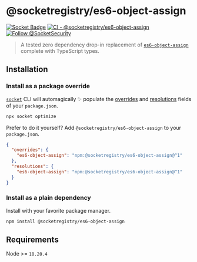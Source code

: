 # @socketregistry/es6-object-assign

[![Socket Badge](https://socket.dev/api/badge/npm/package/@socketregistry/es6-object-assign)](https://socket.dev/npm/package/@socketregistry/es6-object-assign)
[![CI - @socketregistry/es6-object-assign](https://github.com/SocketDev/socket-registry-js/actions/workflows/test.yml/badge.svg)](https://github.com/SocketDev/socket-registry-js/actions/workflows/test.yml)
[![Follow @SocketSecurity](https://img.shields.io/twitter/follow/SocketSecurity?style=social)](https://twitter.com/SocketSecurity)

> A tested zero dependency drop-in replacement of
> [`es6-object-assign`](https://socket.dev/npm/package/es6-object-assign)
> complete with TypeScript types.

## Installation

### Install as a package override

[`socket`](https://socket.dev/npm/package/socket) CLI will automagically
:sparkles: populate the
[overrides](https://docs.npmjs.com/cli/v9/configuring-npm/package-json#overrides)
and [resolutions](https://yarnpkg.com/configuration/manifest#resolutions) fields
of your `package.json`.

```sh
npx socket optimize
```

Prefer to do it yourself? Add `@socketregistry/es6-object-assign` to your
`package.json`.

```json
{
  "overrides": {
    "es6-object-assign": "npm:@socketregistry/es6-object-assign@^1"
  },
  "resolutions": {
    "es6-object-assign": "npm:@socketregistry/es6-object-assign@^1"
  }
}
```

### Install as a plain dependency

Install with your favorite package manager.

```sh
npm install @socketregistry/es6-object-assign
```

## Requirements

Node >= `18.20.4`

